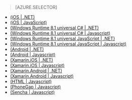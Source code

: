 > [AZURE.SELECTOR]
- [(iOS | .NET)](/zh-cn/documentation/articles/mobile-services-dotnet-backend-ios-get-started/)
- [(iOS | JavaScript)](/zh-cn/documentation/articles/mobile-services-ios-get-started/)
- [(Windows Runtime 8.1 universal C# | .NET)](/zh-cn/documentation/articles/mobile-services-dotnet-backend-windows-store-dotnet-get-started/)
- [(Windows Runtime 8.1 universal C# | Javascript)](/zh-cn/documentation/articles/mobile-services-javascript-backend-windows-store-dotnet-get-started/)
- [(Windows Runtime 8.1 universal JavaScript | .NET)](/zh-cn/documentation/articles/mobile-services-dotnet-backend-windows-store-javascript-get-started/)
- [(Windows Runtime 8.1 universal JavaScript | Javascript)](/zh-cn/documentation/articles/mobile-services-javascript-backend-windows-store-javascript-get-started/)
- [(Android | .NET)](/zh-cn/documentation/articles/mobile-services-dotnet-backend-xamarin-ios-get-started/)
- [(Android | Javascript)](/zh-cn/documentation/articles/partner-xamarin-mobile-services-ios-get-started/)
- [(Xamarin.iOS | .NET)](/zh-cn/documentation/articles/mobile-services-dotnet-backend-xamarin-android-get-started/)
- [(Xamarin.iOS | Javascript)](/zh-cn/documentation/articles/partner-xamarin-mobile-services-android-get-started/)
- [(Xamarin.Android | .NET)](/zh-cn/documentation/articles/mobile-services-dotnet-backend-android-get-started/)
- [(Xamarin.Android | Javascript)](/zh-cn/documentation/articles/mobile-services-android-get-started/)
- [(HTML | Javascript)](/zh-cn/documentation/articles/mobile-services-html-get-started/)
- [(PhoneGap | Javascript)](/zh-cn/documentation/articles/mobile-services-javascript-backend-phonegap-get-started/)
- [(Sencha | Javascript)](/zh-cn/documentation/articles/partner-sencha-mobile-services-get-started/)

<!---HONumber=74-->